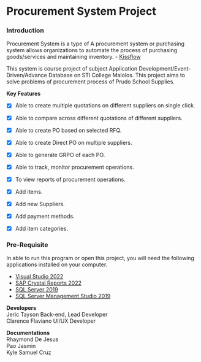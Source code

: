 ﻿# Procurement System Project

### Introduction
Procurement System is a type of A procurement system or purchasing system allows organizations to automate the process of purchasing goods/services and maintaining inventory. - [Kissflow](https://kissflow.com)

This system is course project of subject Application Development/Event-Driven/Advance Database on STI College Malolos. This project aims to solve problems of procurement process of Prudo School Supplies.

**Key Features**
- [x] Able to create multiple quotations on different suppliers on single click.
- [x] Able to compare across different quotations of different suppliers.
- [x] Able to create PO based on selected RFQ.
- [x] Able to create Direct PO on multiple suppliers.
- [x] Able to generate GRPO of each PO.
- [x] Able to track, monitor procurement operations.
- [x] To view reports of procurement operations.
- [x] Add items.
- [x] Add new Suppliers.
- [x] Add payment methods.
- [x] Add item categories.


### Pre-Requisite
In able to run this program or open this project, you will need the following applications installed on your computer.

- [Visual Studio 2022](https://visualstudio.microsoft.com/vs/)
- [SAP Crystal Reports 2022](https://origin-az.softwaredownloads.sap.com/public/file/0020000000661582022)
- [SQL Server 2019](https://www.microsoft.com/en-us/sql-server/sql-server-downloads)
- [SQL Server Management Studio 2019](https://learn.microsoft.com/en-us/sql/ssms/download-sql-server-management-studio-ssms?view=sql-server-ver16)

**Developers**  
Jeric Tayson Back-end, Lead Developer  
Clarence Flaviano UI/UX Developer  
	
**Documentations**  
Rhaymond De Jesus  
Pao Jasmin  
Kyle Samuel Cruz
